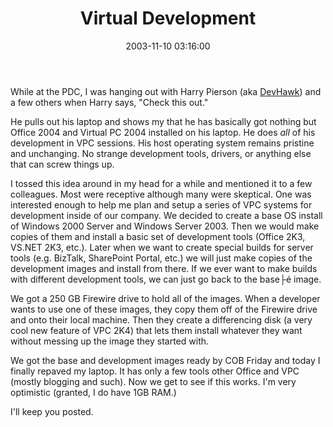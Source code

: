 ﻿---
layout: post
title: "Virtual Development"
comments: false
date: 2003-11-10 03:16:00
updated: 2004-05-01 16:15:00
categories:
 - Technology
subtext-id: a820c653-7743-4ba9-8830-68bbc57785ea
alias: /blog/Virtual-Development.aspx
---


While at the PDC, I was hanging out with Harry Pierson (aka [DevHawk](http://www.devhawk.net/)) and a few others when Harry says, "Check this out."

He pulls out his laptop and shows my that he has basically got nothing but Office 2004 and Virtual PC 2004 installed on his laptop. He does _all_ of his development in VPC sessions. His host operating system remains pristine and unchanging. No strange development tools, drivers, or anything else that can screw things up.

I tossed this idea around in my head for a while and mentioned it to a few colleagues. Most were receptive although many were skeptical. One was interested enough to help me plan and setup a series of VPC systems for development inside of our company. We decided to create a base OS install of Windows 2000 Server and Windows Server 2003. Then we would make copies of them and install a basic set of development tools (Office 2K3, VS.NET 2K3, etc.). Later when we want to create special builds for server tools (e.g. BizTalk, SharePoint Portal, etc.) we will just make copies of the development images and install from there. If we ever want to make builds with different development tools, we can just go back to the base├é image.

We got a 250 GB Firewire drive to hold all of the images. When a developer wants to use one of these images, they copy them off of the Firewire drive and onto their local machine. Then they create a differencing disk (a very cool new feature of VPC 2K4) that lets them install whatever they want without messing up the image they started with.

We got the base and development images ready by COB Friday and today I finally repaved my laptop. It has only a few tools other Office and VPC (mostly blogging and such). Now we get to see if this works. I'm very optimistic (granted, I do have 1GB RAM.)

I'll keep you posted.
